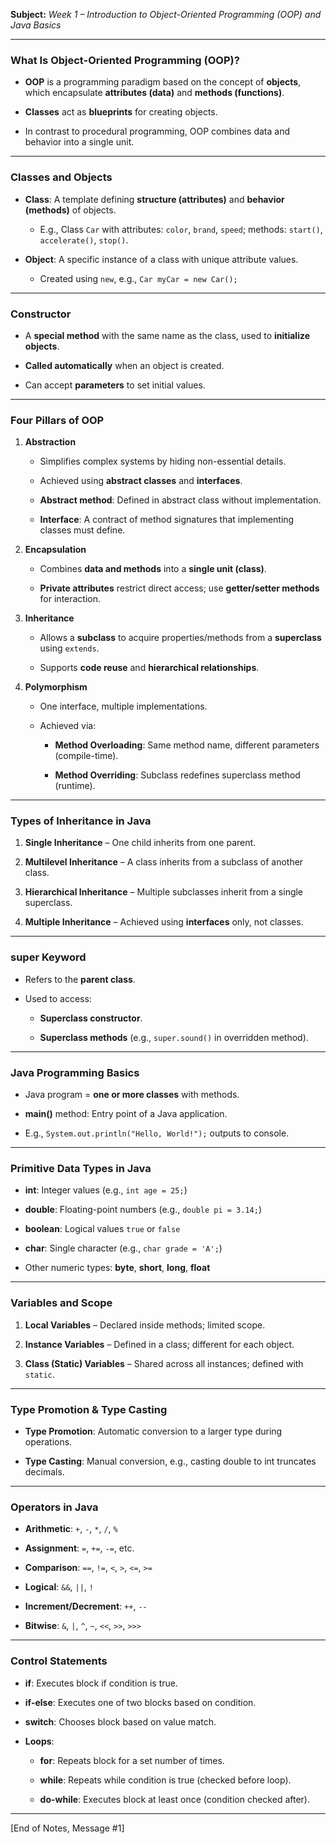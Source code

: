 
**Subject:** _Week 1 – Introduction to Object-Oriented Programming (OOP) and Java Basics_

---

### **What Is Object-Oriented Programming (OOP)?**

- **OOP** is a programming paradigm based on the concept of **objects**, which encapsulate **attributes (data)** and **methods (functions)**.
    
- **Classes** act as **blueprints** for creating objects.
    
- In contrast to procedural programming, OOP combines data and behavior into a single unit.
    

---

### **Classes and Objects**

- **Class**: A template defining **structure (attributes)** and **behavior (methods)** of objects.
    
    - E.g., Class `Car` with attributes: `color`, `brand`, `speed`; methods: `start()`, `accelerate()`, `stop()`.
        
- **Object**: A specific instance of a class with unique attribute values.
    
    - Created using `new`, e.g., `Car myCar = new Car();`
        

---

### **Constructor**

- A **special method** with the same name as the class, used to **initialize objects**.
    
- **Called automatically** when an object is created.
    
- Can accept **parameters** to set initial values.
    

---

### **Four Pillars of OOP**

1. **Abstraction**
    
    - Simplifies complex systems by hiding non-essential details.
        
    - Achieved using **abstract classes** and **interfaces**.
        
    - **Abstract method**: Defined in abstract class without implementation.
        
    - **Interface**: A contract of method signatures that implementing classes must define.
        
2. **Encapsulation**
    
    - Combines **data and methods** into a **single unit (class)**.
        
    - **Private attributes** restrict direct access; use **getter/setter methods** for interaction.
        
3. **Inheritance**
    
    - Allows a **subclass** to acquire properties/methods from a **superclass** using `extends`.
        
    - Supports **code reuse** and **hierarchical relationships**.
        
4. **Polymorphism**
    
    - One interface, multiple implementations.
        
    - Achieved via:
        
        - **Method Overloading**: Same method name, different parameters (compile-time).
            
        - **Method Overriding**: Subclass redefines superclass method (runtime).
            

---

### **Types of Inheritance in Java**

1. **Single Inheritance** – One child inherits from one parent.
    
2. **Multilevel Inheritance** – A class inherits from a subclass of another class.
    
3. **Hierarchical Inheritance** – Multiple subclasses inherit from a single superclass.
    
4. **Multiple Inheritance** – Achieved using **interfaces** only, not classes.
    

---

### **super Keyword**

- Refers to the **parent class**.
    
- Used to access:
    
    - **Superclass constructor**.
        
    - **Superclass methods** (e.g., `super.sound()` in overridden method).
        

---

### **Java Programming Basics**

- Java program = **one or more classes** with methods.
    
- **main()** method: Entry point of a Java application.
    
- E.g., `System.out.println("Hello, World!");` outputs to console.
    

---

### **Primitive Data Types in Java**

- **int**: Integer values (e.g., `int age = 25;`)
    
- **double**: Floating-point numbers (e.g., `double pi = 3.14;`)
    
- **boolean**: Logical values `true` or `false`
    
- **char**: Single character (e.g., `char grade = 'A';`)
    
- Other numeric types: **byte**, **short**, **long**, **float**
    

---

### **Variables and Scope**

1. **Local Variables** – Declared inside methods; limited scope.
    
2. **Instance Variables** – Defined in a class; different for each object.
    
3. **Class (Static) Variables** – Shared across all instances; defined with `static`.
    

---

### **Type Promotion & Type Casting**

- **Type Promotion**: Automatic conversion to a larger type during operations.
    
- **Type Casting**: Manual conversion, e.g., casting double to int truncates decimals.
    

---

### **Operators in Java**

- **Arithmetic**: `+`, `-`, `*`, `/`, `%`
    
- **Assignment**: `=`, `+=`, `-=`, etc.
    
- **Comparison**: `==`, `!=`, `<`, `>`, `<=`, `>=`
    
- **Logical**: `&&`, `||`, `!`
    
- **Increment/Decrement**: `++`, `--`
    
- **Bitwise**: `&`, `|`, `^`, `~`, `<<`, `>>`, `>>>`
    

---

### **Control Statements**

- **if**: Executes block if condition is true.
    
- **if-else**: Executes one of two blocks based on condition.
    
- **switch**: Chooses block based on value match.
    
- **Loops**:
    
    - **for**: Repeats block for a set number of times.
        
    - **while**: Repeats while condition is true (checked before loop).
        
    - **do-while**: Executes block at least once (condition checked after).
        

---

[End of Notes, Message #1]